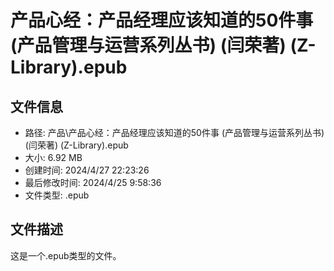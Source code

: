 ﻿# 产品心经：产品经理应该知道的50件事 (产品管理与运营系列丛书) (闫荣著) (Z-Library).epub

## 文件信息
- 路径: 产品\产品心经：产品经理应该知道的50件事 (产品管理与运营系列丛书) (闫荣著) (Z-Library).epub
- 大小: 6.92 MB
- 创建时间: 2024/4/27 22:23:26
- 最后修改时间: 2024/4/25 9:58:36
- 文件类型: .epub

## 文件描述
这是一个.epub类型的文件。

